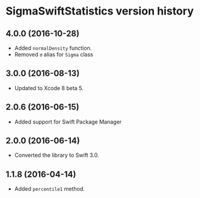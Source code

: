 # SigmaSwiftStatistics version history

## 4.0.0 (2016-10-28)

* Added `normalDensity` function.
* Removed `σ` alias for `Sigma` class


## 3.0.0 (2016-08-13)

* Updated to Xcode 8 beta 5.

## 2.0.6 (2016-06-15)

* Added support for Swift Package Manager


## 2.0.0 (2016-06-14)

* Converted the library to Swift 3.0.


## 1.1.8 (2016-04-14)

* Added `percentile1` method.